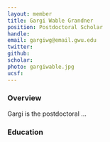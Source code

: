 ```yaml
---
layout: member
title: Gargi Wable Grandner
position: Postdoctoral Scholar
handle: 
email: gargiwg@email.gwu.edu
twitter:
github:
scholar: 
photo: gargiwable.jpg
ucsf: 
---
```


### Overview

Gargi is the postdoctoral ...

### Education
